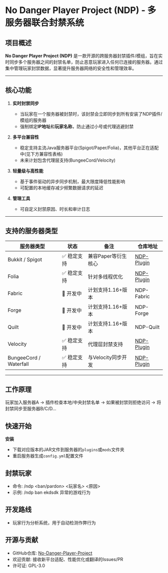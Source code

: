 # No Danger Player Project (NDP) - 多服务器联合封禁系统

## 项目概述
**No Danger Player Project (NDP)** 是一款开源的跨服务器封禁插件/模组，旨在实时同步多个服务器之间的封禁名单，防止恶意玩家进入任何已连接的服务器。通过集中管理玩家封禁数据，显著提升服务器网络的安全性和管理效率。

---

## 核心功能
1. ​**实时封禁同步**
   - 当玩家在一个服务器被封禁时，该封禁会立即同步到所有安装了NDP插件/模组的服务器
   - 强制绑定**IP地址**和**玩家名称**，防止通过小号或代理逃避封禁

2. ​**多平台兼容性**
   - 稳定支持主流Java服务器平台(Spigot/Paper/Folia)，其他平台正在适配中(见下方兼容性表格)
   - 未来计划包含代理层支持(BungeeCord/Velocity)

3. ​**轻量级与高性能**
   - 基于事件驱动的异步同步机制，最大限度降低性能影响
   - 可配置的本地缓存减少频繁数据请求的延迟

4. ​**管理工具**
   - 可自定义封禁原因、时长和审计日志

---

## 支持的服务器类型
| 服务器类型                  | 状态     | 备注            | 仓库地址                                                                 |
|------------------------|--------|---------------|----------------------------------------------------------------------|
| Bukkit / Spigot        | ✅ 稳定支持 | 兼容Paper等衍生核心  | [NDP-Plugin](https://github.com/No-Danger-Player-Project/NDP-Plugin) |
| Folia                  | ✅ 稳定支持 | 针对多线程优化       | [NDP-Plugin](https://github.com/No-Danger-Player-Project/NDP-Plugin) |
| Fabric                 | 🚧 开发中 | 计划支持1.16+版本   | NDP-Fabric                                                           |
| Forge                  | 🚧 开发中 | 计划支持1.16+版本   | NDP-Forge                                                            |
| Quilt                  | 🚧 开发中 | 计划支持1.16+版本   | NDP-Quilt                                                            |
| Velocity               | ✅ 稳定支持 | 代理层封禁支持       | [NDP-Plugin](https://github.com/No-Danger-Player-Project/NDP-Plugin) |
| BungeeCord / Waterfall | ✅ 稳定支持 | 与Velocity同步开发 | [NDP-Plugin](https://github.com/No-Danger-Player-Project/NDP-Plugin) |

---

## 工作原理
玩家加入服务器A → 插件检查本地/中央封禁名单 → 如果被封禁则拒绝访问 → 将封禁同步至服务器B/C/D...

## 快速开始
**安装**
   - 下载对应版本的JAR文件到服务器的`plugins`或`mods`文件夹
   - 重启服务器生成`config.yml`配置文件

## 封禁玩家
   - 命令: /ndp <ban/pardon> <玩家名> <原因>
   - 示例: /ndp ban ekdsdk 异常的游戏行为

## 开发路线
   - 玩家行为分析系统，用于自动检测作弊行为

## 开源与贡献
   - GitHub仓库: [No-Danger-Player-Project](https://github.com/No-Danger-Player-Project)
   - 欢迎贡献: 接收新平台适配、性能优化或翻译的Issues/PR
   - 许可证: GPL-3.0
